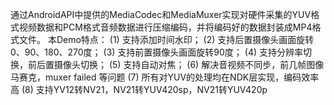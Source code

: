 通过AndroidAPI中提供的MediaCodec和MediaMuxer实现对硬件采集的YUV格式视频数据和PCM格式音频数据进行压缩编码，并将编码好的数据封装成MP4格式文件。
本Demo特点：
(1) 支持添加时间水印；
(2) 支持后置摄像头画面旋转0、90、180、270度；
(3) 支持前置摄像头画面旋转90度；
(4) 支持分辨率切换，前后置摄像头切换；
(5) 支持自动对焦；
(6) 解决音视频不同步，前几帧图像马赛克，muxer failed 等问题
(7) 所有对YUV的处理均在NDK层实现，编码效率高
(8) 支持YV12转NV21，NV21转YUV420sp，NV21转YUV420p
